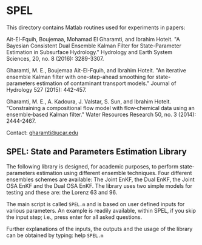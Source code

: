 # SPEL

This directory contains Matlab routines used for experiments in papers:

Ait-El-Fquih, Boujemaa, Mohamad El Gharamti, and Ibrahim Hoteit. "A Bayesian Consistent Dual Ensemble Kalman Filter for State-Parameter Estimation in Subsurface Hydrology." Hydrology and Earth System Sciences, 20, no. 8 (2016): 3289-3307.

Gharamti, M. E., Boujemaa Ait-El-Fquih, and Ibrahim Hoteit. "An iterative ensemble Kalman filter with one-step-ahead smoothing for state-parameters estimation of contaminant transport models." Journal of Hydrology 527 (2015): 442-457.

Gharamti, M. E., A. Kadoura, J. Valstar, S. Sun, and Ibrahim Hoteit. "Constraining a compositional flow model with flow‐chemical data using an ensemble‐based Kalman filter." Water Resources Research 50, no. 3 (2014): 2444-2467.

Contact: gharamti@ucar.edu

SPEL: State and Parameters Estimation Library
---------------------------------------------

The following library is designed, for academic purposes, to perform state-parameters estimation using different ensemble techniques. Four different ensembles schemes are available: The Joint EnKF, the Dual EnKF, the Joint OSA EnKF and the Dual OSA EnKF. The library uses two simple models for testing and these are: the Lorenz 63 and 96.   

The main script is called `SPEL.m` and is based on user defined inputs for various parameters. An example is readily available, within SPEL, if you skip the input step; i.e., press enter for all asked questions. 

Further explanations of the inputs, the outputs and the usage of the library can be obtained by typing: help `SPEL.m`
